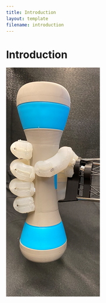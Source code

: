 ```yaml
---
title: Introduction
layout: template
filename: introduction
--- 
```


# Introduction

![1-power-grasp](./images/1-power-grasp.png)

